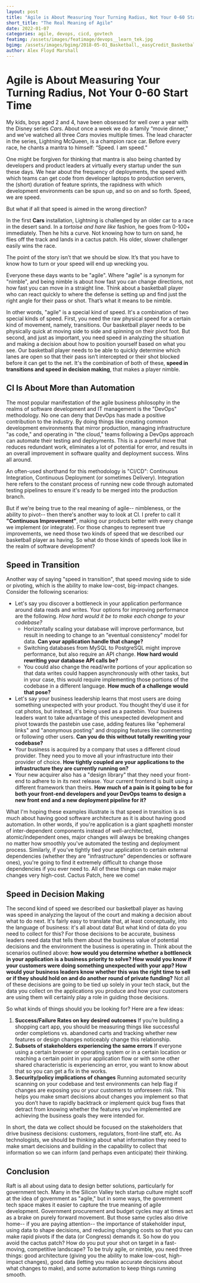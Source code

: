 ```yaml
---
layout: post
title: "Agile is About Measuring Your Turning Radius, Not Your 0-60 Start Time"
short_title: "The Real Meaning of Agile"
date: 2022-01-07
categories: agile, devops, cicd, govtech
featimg: /assets/images/featimage/devops__learn_tek.jpg
bgimg: /assets/images/bgimg/2018-05-01_Basketball,_easyCredit_Basketball-Bundesliga,_Science_City_Jena_-_Rockets_StP_5092_by_Stepro.jpg
author: Alex Floyd Marshall
---
```


# Agile is About Measuring Your Turning Radius, Not Your 0-60 Start Time

My kids, boys aged 2 and 4, have been obsessed for well over a year with the Disney series *Cars*. About once a week we do a family “movie dinner,” and we’ve watched all three *Cars* movies multiple times. The lead character in the series, Lightning McQueen, is a champion race car. Before every race, he chants a mantra to himself: “Speed. I am speed.”

One might be forgiven for thinking that mantra is also being chanted by developers and product leaders at virtually every startup under the sun these days. We hear about the frequency of deployments, the speed with which teams can get code from developer laptops to production servers, the (short) duration of feature sprints, the rapidness with which development environments can be spun up, and so on and so forth. Speed, we are speed.

But what if all that speed is aimed in the wrong direction?

In the first **Cars** installation, Lightning is challenged by an older car to a race in the desert sand. In a _tortoise and hare like_ fashion, he goes from 0-100+ immediately. Then he hits a curve. Not knowing how to turn on sand, he flies off the track and lands in a cactus patch. His older, slower challenger easily wins the race.

The point of the story isn’t that we should be slow. It’s that you have to know how to turn or your speed will end up wrecking you.

Everyone these days wants to be "agile". Where "agile" is a synonym for "nimble", and being nimble is about how fast you can change directions, not how fast you can move in a straight line. Think about a basketball player who can react quickly to where the defense is setting up and find just the right angle for their pass or shot. That’s what it means to be nimble.

In other words, "agile" is a special kind of speed. It's a combination of two special kinds of speed. First, you need the raw physical speed for a certain kind of movement, namely, transitions. Our basketball player needs to be physically quick at moving side to side and spinning on their pivot foot. But second, and just as important, you need speed in analyzing the situation and making a decision about how to position yourself based on what you see. Our basketball player needs to be able to quickly determine which lanes are open so that their pass isn’t intercepted or their shot blocked before it can get to the net. It's the combination of both of these, __speed in transitions and speed in decision making__, that makes a player nimble.

## CI Is About More than Automation

The most popular manifestation of the agile business philosophy in the realms of software development and IT management is the "DevOps" methodology. No one can deny that DevOps has made a positive contribution to the industry. By doing things like creating common development environments that mirror production, managing infrastructure "as code," and operating in "the cloud," teams following a DevOps approach can automate their testing and deployments. This is a powerful move that reduces redundant work, eliminates a lot of potential for error, and results in an overall improvement in software quality and deployment success. Wins all around.

An often-used shorthand for this methodology is "CI/CD": Continuous Integration, Continuous Deployment (or sometimes Delivery). Integration here refers to the constant process of running new code through automated testing pipelines to ensure it's ready to be merged into the production branch.

But if we're being true to the real meaning of agile-- nimbleness, or the ability to pivot-- then there's another way to look at CI. I prefer to call it **"Continuous Improvement"**, making our products better with every change we implement (or integrate). For those changes to represent true improvements, we need those two kinds of speed that we described our basketball player as having. So what do those kinds of speeds look like in the realm of software development?

## Speed in Transition

Another way of saying "speed in transition", that speed moving side to side or pivoting, which is the ability to make low-cost, big-impact changes. Consider the following scenarios:
- Let's say you discover a bottleneck in your application performance around data reads and writes. Your options for improving performance are the following. *How hard would it be to make each change to your codebase?*
    - Horizontally scaling your database will improve performance, but result in needing to change to an "eventual consistency" model for data. **Can your application handle that change?**
    - Switching databases from MySQL to PostgreSQL might improve performance, but also require an API change. **How hard would rewriting your database API calls be?**
    - You could also change the read/write portions of your application so that data writes could happen asynchronously with other tasks, but in your case, this would require implementing those portions of the codebase in a different language. **How much of a challenge would that pose?**
- Let's say your business leadership learns that most users are doing something unexpected with your product. You thought they'd use it for cat photos, but instead, it's being used as a pastebin. Your business leaders want to take advantage of this unexpected development and pivot towards the pastebin use case, adding features like "ephemeral links" and "anonymous posting" and dropping features like commenting or following other users. **Can you do this without totally rewriting your codebase?**
- Your business is acquired by a company that uses a different cloud provider. They need you to move all your infrastructure into their provider of choice. **How tightly coupled are your applications to the infrastructure they are currently running on?**
- Your new acquirer also has a "design library" that they need your front-end to adhere to in its next release. Your current frontend is built using a different framework than theirs. **How much of a pain is it going to be for both your front-end developers and your DevOps teams to design a new front end and a new deployment pipeline for it?**

What I'm hoping these examples illustrate is that speed in transition is as much about having good software architecture as it is about having good automation. In other words, if you're application is a giant spaghetti monster of inter-dependent components instead of well-architected, atomic/independent ones, major changes will always be breaking changes no matter how smoothly you've automated the testing and deployment process. Similarly, if you've tightly tied your application to certain external dependencies (whether they are "infrastructure" dependencies or software ones), you're going to find it extremely difficult to change those dependencies if you ever need to. All of these things can make major changes very high-cost. Cactus Patch, here we come!

## Speed in Decision Making

The second kind of speed we described our basketball player as having was speed in analyzing the layout of the court and making a decision about what to do next. It's fairly easy to translate that, at least conceptually, into the language of business: it's all about data! But what kind of data do you need to collect for this? For those decisions to be accurate, business leaders need data that tells them about the business value of potential decisions and the environment the business is operating in. Think about the scenarios outlined above: **how would you determine whether a bottleneck in your application is a business priority to solve? How would you know if your customers were doing something unexpected with your app? How would your business leaders know whether this was the right time to sell or if they should hold on and do another round of private funding?** Not all of these decisions are going to be tied up solely in your tech stack, but the data you collect on the applications you produce and how your customers are using them will certainly play a role in guiding those decisions.

So what kinds of things should you be looking for? Here are a few ideas:
1. **Success/Failure Rates on key desired outcomes** If you’re building a shopping cart app, you should be measuring things like successful order completions vs. abandoned carts and tracking whether new features or design changes noticeably change this relationship.
2. **Subsets of stakeholders experiencing the same errors** If everyone using a certain browser or operating system or in a certain location or reaching a certain point in your application flow or with some other shared characteristic is experiencing an error, you want to know about that so you can get a fix in the works.
3. **Security/policy implications of changes** Running automated security scanning on your codebase and test environments can help flag if changes are exposing you or your customers to unforeseen risk. This helps you make smart decisions about changes you implement so that you don’t have to rapidly backtrack or implement quick bug fixes that detract from knowing whether the features you’ve implemented are achieving the business goals they were intended for.

In short, the data we collect should be focused on the stakeholders that drive business decisions: customers, regulators, front-line staff, etc. As technologists, we should be thinking about what information they need to make smart decisions and building in the capability to collect that information so we can inform (and perhaps even anticipate) their thinking. 

## Conclusion

Raft is all about using data to design better solutions, particularly for government tech. Many in the Silicon Valley tech startup culture might scoff at the idea of government as "agile," but in some ways, the government tech space makes it easier to capture the true meaning of agile development. Government procurement and budget cycles may at times act as a brake on purely forward movement. But those same cycles also drive home-- if you are paying attention-- the importance of stakeholder input, using data to shape decisions, and reducing changing costs so that you can make rapid pivots if the data (or Congress) demands it. So how do you avoid the cactus patch? How do you put your shot on target in a fast-moving, competitive landscape? To be truly agile, or nimble, you need three things: good architecture (giving you the ability to make low-cost, high-impact changes), good data (letting you make accurate decisions about what changes to make), and some automation to keep things running smooth.
